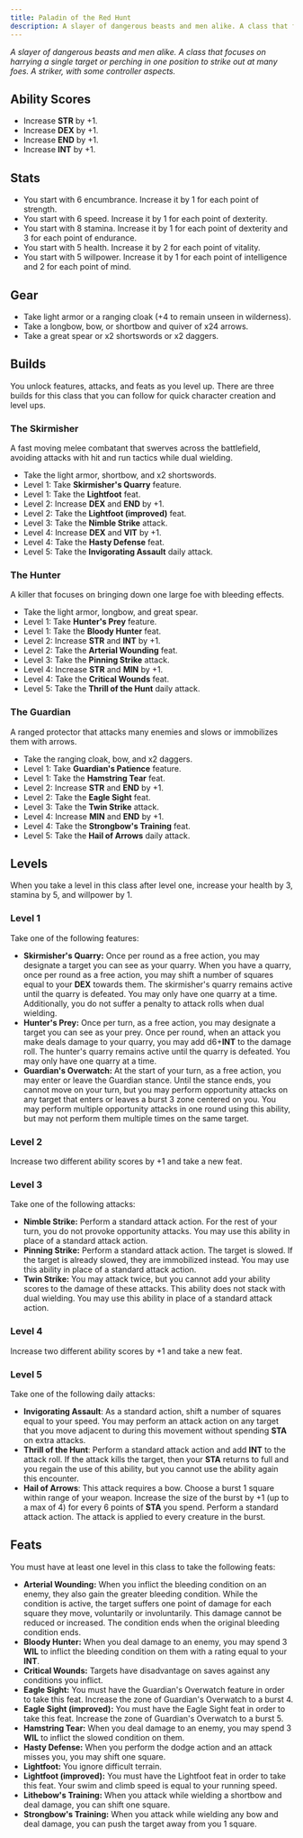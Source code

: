 ```yaml
---
title: Paladin of the Red Hunt
description: A slayer of dangerous beasts and men alike. A class that focuses on harrying a single target or perching in one position to strike out at many foes. A striker, with some controller aspects.
---
```


_A slayer of dangerous beasts and men alike. A class that focuses on harrying a single target or perching in one position to strike out at many foes. A striker, with some controller aspects._

## Ability Scores

- Increase **STR** by +1.
- Increase **DEX** by +1.
- Increase **END** by +1.
- Increase **INT** by +1.

## Stats

- You start with 6 encumbrance. Increase it by 1 for each point of strength.
- You start with 6 speed. Increase it by 1 for each point of dexterity.
- You start with 8 stamina. Increase it by 1 for each point of dexterity and 3 for each point of endurance.
- You start with 5 health. Increase it by 2 for each point of vitality.
- You start with 5 willpower. Increase it by 1 for each point of intelligence and 2 for each point of mind.

## Gear

- Take light armor or a ranging cloak (+4 to remain unseen in wilderness).
- Take a longbow, bow, or shortbow and quiver of x24 arrows.
- Take a great spear or x2 shortswords or x2 daggers.

## Builds

You unlock features, attacks, and feats as you level up. There are three builds for this class that you can follow for quick character creation and level ups.

### The Skirmisher

A fast moving melee combatant that swerves across the battlefield, avoiding attacks with hit and run tactics while dual wielding.

- Take the light armor, shortbow, and x2 shortswords.
- Level 1: Take **Skirmisher's Quarry** feature.
- Level 1: Take the **Lightfoot** feat.
- Level 2: Increase **DEX** and **END** by +1.
- Level 2: Take the **Lightfoot (improved)** feat.
- Level 3: Take the **Nimble Strike** attack.
- Level 4: Increase **DEX** and **VIT** by +1.
- Level 4: Take the **Hasty Defense** feat.
- Level 5: Take the **Invigorating Assault** daily attack.

### The Hunter

A killer that focuses on bringing down one large foe with bleeding effects.

- Take the light armor, longbow, and great spear.
- Level 1: Take **Hunter's Prey** feature.
- Level 1: Take the **Bloody Hunter** feat.
- Level 2: Increase **STR** and **INT** by +1.
- Level 2: Take the **Arterial Wounding** feat.
- Level 3: Take the **Pinning Strike** attack.
- Level 4: Increase **STR** and **MIN** by +1.
- Level 4: Take the **Critical Wounds** feat.
- Level 5: Take the **Thrill of the Hunt** daily attack.

### The Guardian

A ranged protector that attacks many enemies and slows or immobilizes them with arrows.

- Take the ranging cloak, bow, and x2 daggers.
- Level 1: Take **Guardian's Patience** feature.
- Level 1: Take the **Hamstring Tear** feat.
- Level 2: Increase **STR** and **END** by +1.
- Level 2: Take the **Eagle Sight** feat.
- Level 3: Take the **Twin Strike** attack.
- Level 4: Increase **MIN** and **END** by +1.
- Level 4: Take the **Strongbow's Training** feat.
- Level 5: Take the **Hail of Arrows** daily attack.

## Levels

When you take a level in this class after level one, increase your health by 3, stamina by 5, and willpower by 1.

### Level 1

Take one of the following features:

- **Skirmisher's Quarry:** Once per round as a free action, you may designate a target you can see as your quarry. When you have a quarry, once per round as a free action, you may shift a number of squares equal to your **DEX** towards them. The skirmisher's quarry remains active until the quarry is defeated. You may only have one quarry at a time. Additionally, you do not suffer a penalty to attack rolls when dual wielding.
- **Hunter's Prey:** Once per turn, as a free action, you may designate a target you can see as your prey. Once per round, when an attack you make deals damage to your quarry, you may add d6+**INT** to the damage roll. The hunter's quarry remains active until the quarry is defeated. You may only have one quarry at a time.
- **Guardian's Overwatch:** At the start of your turn, as a free action, you may enter or leave the Guardian stance. Until the stance ends, you cannot move on your turn, but you may perform opportunity attacks on any target that enters or leaves a burst 3 zone centered on you. You may perform multiple opportunity attacks in one round using this ability, but may not perform them multiple times on the same target.

### Level 2

Increase two different ability scores by +1 and take a new feat.

### Level 3

Take one of the following attacks:

- **Nimble Strike:** Perform a standard attack action. For the rest of your turn, you do not provoke opportunity attacks. You may use this ability in place of a standard attack action.
- **Pinning Strike:** Perform a standard attack action. The target is slowed. If the target is already slowed, they are immobilized instead. You may use this ability in place of a standard attack action.
- **Twin Strike:** You may attack twice, but you cannot add your ability scores to the damage of these attacks. This ability does not stack with dual wielding. You may use this ability in place of a standard attack action.

### Level 4

Increase two different ability scores by +1 and take a new feat.

### Level 5

Take one of the following daily attacks:

- **Invigorating Assault**: As a standard action, shift a number of squares equal to your speed. You may perform an attack action on any target that you move adjacent to during this movement without spending **STA** on extra attacks.
- **Thrill of the Hunt**: Perform a standard attack action and add **INT** to the attack roll. If the attack kills the target, then your **STA** returns to full and you regain the use of this ability, but you cannot use the ability again this encounter.
- **Hail of Arrows**: This attack requires a bow. Choose a burst 1 square within range of your weapon. Increase the size of the burst by +1 (up to a max of 4) for every 6 points of **STA** you spend. Perform a standard attack action. The attack is applied to every creature in the burst.

## Feats

You must have at least one level in this class to take the following feats:

- **Arterial Wounding:** When you inflict the bleeding condition on an enemy, they also gain the greater bleeding condition. While the condition is active, the target suffers one point of damage for each square they move, voluntarily or involuntarily. This damage cannot be reduced or increased. The condition ends when the original bleeding condition ends.
- **Bloody Hunter:** When you deal damage to an enemy, you may spend 3 **WIL** to inflict the bleeding condition on them with a rating equal to your **INT**.
- **Critical Wounds:** Targets have disadvantage on saves against any conditions you inflict.
- **Eagle Sight:** You must have the Guardian's Overwatch feature in order to take this feat. Increase the zone of Guardian's Overwatch to a burst 4.
- **Eagle Sight (improved):** You must have the Eagle Sight feat in order to take this feat. Increase the zone of Guardian's Overwatch to a burst 5.
- **Hamstring Tear:** When you deal damage to an enemy, you may spend 3 **WIL** to inflict the slowed condition on them.
- **Hasty Defense:** When you perform the dodge action and an attack misses you, you may shift one square.
- **Lightfoot:** You ignore difficult terrain.
- **Lightfoot (improved):** You must have the Lightfoot feat in order to take this feat. Your swim and climb speed is equal to your running speed.
- **Lithebow's Training:** When you attack while wielding a shortbow and deal damage, you can shift one square.
- **Strongbow's Training:** When you attack while wielding any bow and deal damage, you can push the target away from you 1 square.

<!-- _TODO. ROLE._

## Ability Scores

- Increase **XXX** by +1.
- Increase **XXX** by +1.
- Increase **XXX** by +1.
- Increase **XXX** by +1.

## Stats

- You start with 6 encumbrance. Increase it by 1 for each point of strength.
- You start with 6 speed. Increase it by 1 for each point of dexterity.
- You start with 6 stamina. Increase it by 1 for each point of dexterity and 2 for each point of endurance.
- You start with 6 health. Increase it by 2 for each point of vitality.
- You start with 6 willpower. Increase it by 1 for each point of intelligence and 2 for each point of mind.

## Gear

- Take armor (+X **DEF**) or X (+4 to X).
- Take X or X.

## Builds

You unlock features, attacks, and feats as you level up. There are three quick builds for this class that you can follow for quick character creation and level ups.

### The X

TODO

- Take X, X, and X.
- Level 1: Take **X** feature.
- Level 1: Take the **X** feat.
- Level 2: Increase **XXX** and **XXX** by +1.
- Level 2: Take the **X** feat.
- Level 3: Take the **X** attack.
- Level 4: Increase **XXX** and **XXX** by +1.
- Level 4: Take the **X** feat.
- Level 5: Take the **X** daily attack.

## Levels

When you take a level in this class after level one, increase your health by 3, stamina by 3, and willpower by 3.

### Level 1

Take one of the following features:

- **TODO:** TODO.
- **TODO:** TODO.
- **TODO:** TODO.

### Level 2

Increase two different ability scores by +1 and take a new feat.

### Level 3

Take one of the following standard attacks:

- **TODO:** TODO.
- **TODO:** TODO.
- **TODO:** TODO.

### Level 4

Increase two different ability scores by +1 and take a new feat.

### Level 5

Take one of the following daily attacks:

- **TODO:** TODO.
- **TODO:** TODO.
- **TODO:** TODO.

## Feats

You must have at least one level in this class to take the following feats:

- **TODO:** TODO.
- **TODO:** TODO.
- **TODO:** TODO. -->
